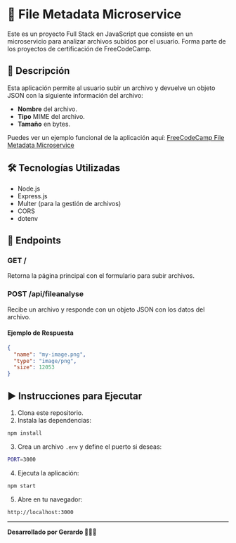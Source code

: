 # 📄 File Metadata Microservice

Este es un proyecto Full Stack en JavaScript que consiste en un microservicio para analizar archivos subidos por el usuario. Forma parte de los proyectos de certificación de FreeCodeCamp.

## 🚀 Descripción

Esta aplicación permite al usuario subir un archivo y devuelve un objeto JSON con la siguiente información del archivo:

- **Nombre** del archivo.
- **Tipo** MIME del archivo.
- **Tamaño** en bytes.

Puedes ver un ejemplo funcional de la aplicación aquí: [FreeCodeCamp File Metadata Microservice](https://file-metadata-microservice.freecodecamp.rocks)

## 🛠️ Tecnologías Utilizadas

- Node.js
- Express.js
- Multer (para la gestión de archivos)
- CORS
- dotenv

## 📂 Endpoints

### GET /

Retorna la página principal con el formulario para subir archivos.

### POST /api/fileanalyse

Recibe un archivo y responde con un objeto JSON con los datos del archivo.

#### Ejemplo de Respuesta

```json
{
  "name": "my-image.png",
  "type": "image/png",
  "size": 12053
}
```

## ▶️ Instrucciones para Ejecutar

1. Clona este repositorio.
2. Instala las dependencias:

```bash
npm install
```

3. Crea un archivo `.env` y define el puerto si deseas:

```bash
PORT=3000
```

4. Ejecuta la aplicación:

```bash
npm start
```

5. Abre en tu navegador:

```
http://localhost:3000
```

---

**Desarrollado por Gerardo 👨🏻‍💻**
